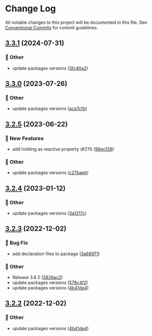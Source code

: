 # Change Log

All notable changes to this project will be documented in this file.
See [Conventional Commits](https://conventionalcommits.org) for commit guidelines.

## [3.3.1](https://github.com/naver/egjs-axes/compare/@egjs/svelte-axes@3.3.0...@egjs/svelte-axes@3.3.1) (2024-07-31)


### :mega: Other

* update packages versions ([3fc40a2](https://github.com/naver/egjs-axes/commit/3fc40a2458c72982976ac8b8f15708d9451a4b3f))



## [3.3.0](https://github.com/naver/egjs-axes/compare/@egjs/svelte-axes@3.2.5...@egjs/svelte-axes@3.3.0) (2023-07-26)


### :mega: Other

* update packages versions ([aca7cfb](https://github.com/naver/egjs-axes/commit/aca7cfb41b48d2beb1711df4446968a9e19d8d7e))



## [3.2.5](https://github.com/naver/egjs-axes/compare/@egjs/svelte-axes@3.2.4...@egjs/svelte-axes@3.2.5) (2023-06-22)


### :rocket: New Features

* add holding as reactive property (#211) ([96ec136](https://github.com/naver/egjs-axes/commit/96ec1366a6c1d7f5b1a3c576436edb2223307d69))


### :mega: Other

* update packages versions ([c27baeb](https://github.com/naver/egjs-axes/commit/c27baeb7d692776e54a6a9d9b0fac334bdda7792))



## [3.2.4](https://github.com/naver/egjs-axes/compare/@egjs/svelte-axes@3.2.3...@egjs/svelte-axes@3.2.4) (2023-01-12)


### :mega: Other

* update packages versions ([3a1217c](https://github.com/naver/egjs-axes/commit/3a1217c5fa49b382e1da3d9cca3542a0c1d7e28c))



## [3.2.3](https://github.com/naver/egjs-axes/compare/@egjs/svelte-axes@3.2.1...@egjs/svelte-axes@3.2.3) (2022-12-02)


### :bug: Bug Fix

* add declaration files to package ([3a68971](https://github.com/naver/egjs-axes/commit/3a6897103594eade43d00f242fc0909bd0148a27))


### :mega: Other

* Release 3.8.2 ([3826ac2](https://github.com/naver/egjs-axes/commit/3826ac2e287a6edf4b4a1d136782114eb2a78bfd))
* update packages versions ([578c4f2](https://github.com/naver/egjs-axes/commit/578c4f205ba40c2c84883d5144fddb9b1c2dff99))
* update packages versions ([4b41de4](https://github.com/naver/egjs-axes/commit/4b41de44af6d5b7a6d7b856ad47864c43222da11))



## [3.2.2](https://github.com/naver/egjs-axes/compare/@egjs/svelte-axes@3.2.1...@egjs/svelte-axes@3.2.2) (2022-12-02)


### :mega: Other

* update packages versions ([4b41de4](https://github.com/naver/egjs-axes/commit/4b41de44af6d5b7a6d7b856ad47864c43222da11))
